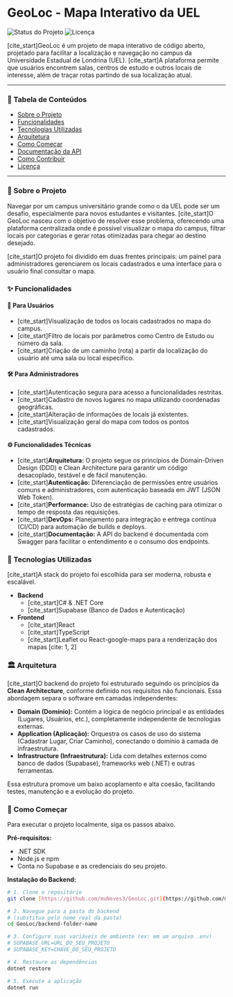 ﻿# GeoLoc - Mapa Interativo da UEL

![Status do Projeto](https://img.shields.io/badge/status-em_desenvolvimento-yellow)
![Licença](https://img.shields.io/badge/license-MIT-blue.svg)

[cite_start]GeoLoc é um projeto de mapa interativo de código aberto, projetado para facilitar a localização e navegação no campus da Universidade Estadual de Londrina (UEL). [cite_start]A plataforma permite que usuários encontrem salas, centros de estudo e outros locais de interesse, além de traçar rotas partindo de sua localização atual.

---

### 📖 Tabela de Conteúdos
* [Sobre o Projeto](#-sobre-o-projeto)
* [Funcionalidades](#-funcionalidades)
* [Tecnologias Utilizadas](#-tecnologias-utilizadas)
* [Arquitetura](#️-arquitetura)
* [Como Começar](#-como-começar)
* [Documentação da API](#-documentação-da-api)
* [Como Contribuir](#-como-contribuir)
* [Licença](#-licença)

---

### 🎯 Sobre o Projeto
Navegar por um campus universitário grande como o da UEL pode ser um desafio, especialmente para novos estudantes e visitantes. [cite_start]O GeoLoc nasceu com o objetivo de resolver esse problema, oferecendo uma plataforma centralizada onde é possível visualizar o mapa do campus, filtrar locais por categorias e gerar rotas otimizadas para chegar ao destino desejado.

[cite_start]O projeto foi dividido em duas frentes principais: um painel para administradores gerenciarem os locais cadastrados e uma interface para o usuário final consultar o mapa.

### ✨ Funcionalidades

#### 👤 Para Usuários
* [cite_start]Visualização de todos os locais cadastrados no mapa do campus.
* [cite_start]Filtro de locais por parâmetros como Centro de Estudo ou número da sala.
* [cite_start]Criação de um caminho (rota) a partir da localização do usuário até uma sala ou local específico.

#### 🛠️ Para Administradores
* [cite_start]Autenticação segura para acesso a funcionalidades restritas.
* [cite_start]Cadastro de novos lugares no mapa utilizando coordenadas geográficas.
* [cite_start]Alteração de informações de locais já existentes.
* [cite_start]Visualização geral do mapa com todos os pontos cadastrados.

#### ⚙️ Funcionalidades Técnicas
* [cite_start]**Arquitetura:** O projeto segue os princípios de Domain-Driven Design (DDD) e Clean Architecture para garantir um código desacoplado, testável e de fácil manutenção.
* [cite_start]**Autenticação:** Diferenciação de permissões entre usuários comuns e administradores, com autenticação baseada em JWT (JSON Web Token).
* [cite_start]**Performance:** Uso de estratégias de caching para otimizar o tempo de resposta das requisições.
* [cite_start]**DevOps:** Planejamento para integração e entrega contínua (CI/CD) para automação de builds e deploys.
* [cite_start]**Documentação:** A API do backend é documentada com Swagger para facilitar o entendimento e o consumo dos endpoints.

### 🚀 Tecnologias Utilizadas
[cite_start]A stack do projeto foi escolhida para ser moderna, robusta e escalável.

* **Backend**
    * [cite_start]C# & .NET Core 
    * [cite_start]Supabase (Banco de Dados e Autenticação) 
* **Frontend**
    * [cite_start]React 
    * [cite_start]TypeScript 
    * [cite_start]Leaflet ou React-google-maps para a renderização dos mapas [cite: 1, 2]

### 🏛️ Arquitetura
[cite_start]O backend do projeto foi estruturado seguindo os princípios da **Clean Architecture**, conforme definido nos requisitos não funcionais. Essa abordagem separa o software em camadas independentes:

* **Domain (Domínio):** Contém a lógica de negócio principal e as entidades (Lugares, Usuários, etc.), completamente independente de tecnologias externas.
* **Application (Aplicação):** Orquestra os casos de uso do sistema (Cadastrar Lugar, Criar Caminho), conectando o domínio à camada de infraestrutura.
* **Infrastructure (Infraestrutura):** Lida com detalhes externos como banco de dados (Supabase), frameworks web (.NET) e outras ferramentas.

Essa estrutura promove um baixo acoplamento e alta coesão, facilitando testes, manutenção e a evolução do projeto.

### 🏁 Como Começar
Para executar o projeto localmente, siga os passos abaixo.

**Pré-requisitos:**
* .NET SDK
* Node.js e npm
* Conta no Supabase e as credenciais do seu projeto.

**Instalação do Backend:**
```bash
# 1. Clone o repositório
git clone [https://github.com/muNeves3/GeoLoc.git](https://github.com/muNeves3/GeoLoc.git)

# 2. Navegue para a pasta do backend
# (substitua pelo nome real da pasta)
cd GeoLoc/backend-folder-name 

# 3. Configure suas variáveis de ambiente (ex: em um arquivo .env)
# SUPABASE_URL=URL_DO_SEU_PROJETO
# SUPABASE_KEY=CHAVE_DO_SEU_PROJETO

# 4. Restaure as dependências
dotnet restore

# 5. Execute a aplicação
dotnet run